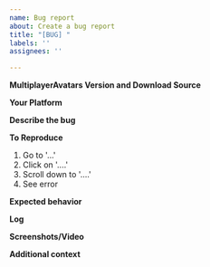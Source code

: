 ```yaml
---
name: Bug report
about: Create a bug report
title: "[BUG] "
labels: ''
assignees: ''

---
```

**MultiplayerAvatars Version and Download Source**
<!--- i.e. v0.0.1 from Mod Assistant -->

**Your Platform**
<!--- PC/Quest, Steam/Oculus store. Also include other information such as if you're using Revive or Oculus Link, custom launch options. -->

**Describe the bug**
<!--- A clear and concise description of what the bug is. -->

**To Reproduce**
<!--- Steps to reproduce the behavior: -->
1. Go to '...'
2. Click on '....'
3. Scroll down to '....'
4. See error

**Expected behavior**
<!--- A clear and concise description of what you expected to happen. -->

**Log**
<!--- The log file from the game session the issue occurred (restarting the game creates a new log file). 
The log file can be found at `Beat Saber\Logs\_latest.log` (`Beat Saber` being the folder `Beat Saber.exe` is in). You can drag-and-drop it into the Issue. -->

**Screenshots/Video**
<!--- If applicable, add screenshots to help explain your problem. -->

**Additional context**
<!--- Add any other context about the problem here. -->
